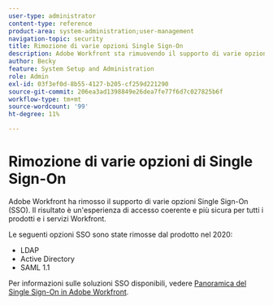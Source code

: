 ```yaml
---
user-type: administrator
content-type: reference
product-area: system-administration;user-management
navigation-topic: security
title: Rimozione di varie opzioni Single Sign-On
description: Adobe Workfront sta rimuovendo il supporto di varie opzioni Single Sign-On (SSO). Il risultato finale sarà un'esperienza di accesso coerente e più sicura per tutti i prodotti e i servizi Workfront.
author: Becky
feature: System Setup and Administration
role: Admin
exl-id: 03f3ef0d-8b55-4127-b205-cf259d221290
source-git-commit: 206ea3ad1398849e26dea7fe77f6d7c027825b6f
workflow-type: tm+mt
source-wordcount: '99'
ht-degree: 11%

---
```


# Rimozione di varie opzioni di Single Sign-On

Adobe Workfront ha rimosso il supporto di varie opzioni Single Sign-On (SSO). Il risultato è un&#39;esperienza di accesso coerente e più sicura per tutti i prodotti e i servizi Workfront.

Le seguenti opzioni SSO sono state rimosse dal prodotto nel 2020:

* LDAP
* Active Directory
* SAML 1.1

Per informazioni sulle soluzioni SSO disponibili, vedere [Panoramica del Single Sign-On in Adobe Workfront](../../add-users/single-sign-on/sso-in-workfront.md).
